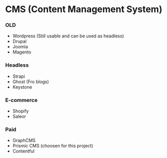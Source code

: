# CMS (Content Management System)

### OLD
- Wordpress (Still usable and can be used as headless)
- Drupal
- Joomla
- Magento

### Headless
- Strapi
- Ghost (Fro blogs)
- Keystone 

### E-commerce
- Shopify
- Saleor 

### Paid
- GraphCMS
- Prismic CMS (choosen for this project)
- Contentful